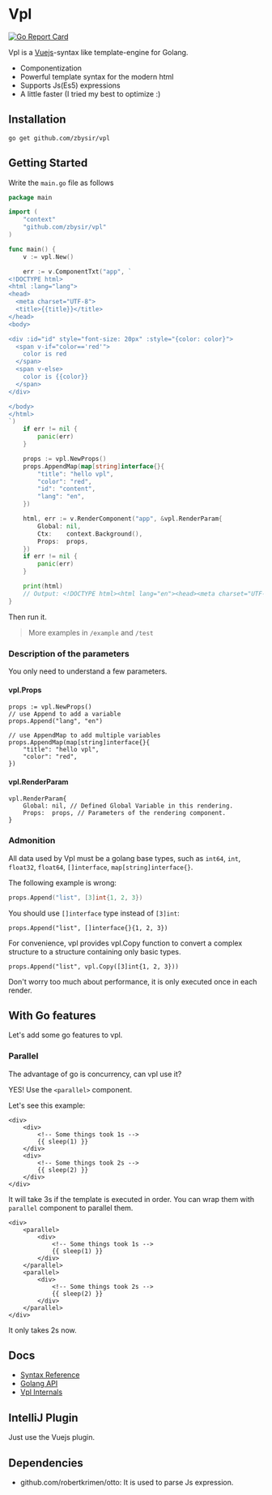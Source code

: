 # Vpl
[![Go Report Card](https://goreportcard.com/badge/github.com/zbysir/vpl)](https://goreportcard.com/report/github.com/zbysir/vpl)

Vpl is a [Vuejs](https://vuejs.org)-syntax like template-engine for Golang.

- Componentization
- Powerful template syntax for the modern html
- Supports Js(Es5) expressions
- A little faster (I tried my best to optimize :)

## Installation
```
go get github.com/zbysir/vpl
```

## Getting Started
Write the `main.go` file as follows

```go
package main

import (
	"context"
	"github.com/zbysir/vpl"
)

func main() {
	v := vpl.New()

	err := v.ComponentTxt("app", `
<!DOCTYPE html>
<html :lang="lang">
<head>
  <meta charset="UTF-8">
  <title>{{title}}</title>
</head>
<body>

<div :id="id" style="font-size: 20px" :style="{color: color}">
  <span v-if="color=='red'">
    color is red
  </span>
  <span v-else>
    color is {{color}}
  </span>
</div>

</body>
</html>
`)
	if err != nil {
		panic(err)
	}

	props := vpl.NewProps()
	props.AppendMap(map[string]interface{}{
		"title": "hello vpl",
		"color": "red",
		"id": "content",
		"lang": "en",
	})

	html, err := v.RenderComponent("app", &vpl.RenderParam{
		Global: nil,
		Ctx:    context.Background(),
		Props:  props,
	})
	if err != nil {
		panic(err)
	}

	print(html)
	// Output: <!DOCTYPE html><html lang="en"><head><meta charset="UTF-8"><title>hello vpl</title></head><body><div style="color: red; font-size: 20px;"><span>color is red</span></div></body></html>
}

```

Then run it.

> More examples in `/example` and `/test`

### Description of the parameters
You only need to understand a few parameters.

#### vpl.Props
```
props := vpl.NewProps()
// use Append to add a variable
props.Append("lang", "en")

// use AppendMap to add multiple variables 
props.AppendMap(map[string]interface{}{
    "title": "hello vpl",
    "color": "red",
})
```

#### vpl.RenderParam

```
vpl.RenderParam{
    Global: nil, // Defined Global Variable in this rendering.
    Props:  props, // Parameters of the rendering component.
}
```

### Admonition

All data used by Vpl must be a golang base types, such as `int64`, `int`, `float32`, `float64`, `[]interface`, `map[string]interface{}`.

The following example is wrong:
```go
props.Append("list", [3]int{1, 2, 3})
```
You should use `[]interface` type instead of `[3]int`:
```
props.Append("list", []interface{}{1, 2, 3})
```

For convenience, vpl provides vpl.Copy function to convert a complex structure to a structure containing only basic types.
```
props.Append("list", vpl.Copy([3]int{1, 2, 3}))
```

Don't worry too much about performance, it is only executed once in each render.

## With Go features
Let's add some go features to vpl.

### Parallel
The advantage of go is concurrency, can vpl use it?

YES! Use the `<parallel>` component.

Let's see this example:
```vue
<div>
    <div>
        <!-- Some things took 1s -->
        {{ sleep(1) }} 
    </div>
    <div>
        <!-- Some things took 2s -->
        {{ sleep(2) }} 
    </div>
</div>
```
It will take 3s if the template is executed in order. You can wrap them with `parallel` component to parallel them.

```vue
<div>
    <parallel>
        <div>
            <!-- Some things took 1s -->
            {{ sleep(1) }} 
        </div>
    </parallel>
    <parallel>
        <div>
            <!-- Some things took 2s -->
            {{ sleep(2) }} 
        </div>
    </parallel>
</div>
```
It only takes 2s now.

## Docs
- [Syntax Reference](./doc/syntax.md)
- [Golang API](./doc/api.md)
- [Vpl Internals](./doc/internal.md)

## IntelliJ Plugin
Just use the Vuejs plugin.

## Dependencies
- github.com/robertkrimen/otto: It is used to parse Js expression.
